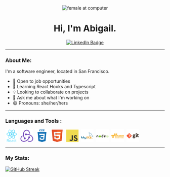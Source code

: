 
<div id="header" align="center">
  <img src="https://media.giphy.com/media/YPQ62IX4xd60xJDaBu/giphy.gif" width="250" alt="female at computer"/>
</div>
<div id="bio" align="center" >
  <h1>Hi, I'm Abigail.</h1>
</div>
<div id="badges" align="center" >
  <a href="https://www.linkedin.com/in/san-francisco-software-engineer/" target="_blank" >
    <img src="https://img.shields.io/badge/LinkedIn-blue?style=for-the-badge&logo=linkedin&logoColor=white" alt="LinkedIn Badge"/>
  </a>
</div>


---
### About Me:
I'm a software engineer, located in San Francisco.
- 👋 Open to job opportunities
- 🌱 Learning React Hooks and Typescript
- 💡 Looking to collaborate on projects
- 💬 Ask me about what I'm working on
- 😄 Pronouns: she/her/hers

---
### Languages and Tools :
<div>
  <img src="https://github.com/devicons/devicon/blob/master/icons/react/react-original-wordmark.svg" title="React" alt="React" width="40" height="40"/>&nbsp;
  <img src="https://github.com/devicons/devicon/blob/master/icons/redux/redux-original.svg" title="Redux" alt="Redux " width="40" height="40"/>&nbsp;
  <img src="https://github.com/devicons/devicon/blob/master/icons/css3/css3-plain-wordmark.svg"  title="CSS3" alt="CSS" width="40" height="40"/>&nbsp;
  <img src="https://github.com/devicons/devicon/blob/master/icons/html5/html5-original.svg" title="HTML5" alt="HTML" width="40" height="40"/>&nbsp;
  <img src="https://github.com/devicons/devicon/blob/master/icons/javascript/javascript-original.svg" title="JavaScript" alt="JavaScript" width="40" height="40"/>&nbsp;
  <img src="https://github.com/devicons/devicon/blob/master/icons/mysql/mysql-original-wordmark.svg" title="MySQL"  alt="MySQL" width="40" height="40"/>&nbsp;
  <img src="https://github.com/devicons/devicon/blob/master/icons/nodejs/nodejs-original-wordmark.svg" title="NodeJS" alt="NodeJS" width="40" height="40"/>&nbsp;
  <img src="https://github.com/devicons/devicon/blob/master/icons/amazonwebservices/amazonwebservices-plain-wordmark.svg" title="AWS" alt="AWS" width="40" height="40"/>&nbsp;
  <img src="https://github.com/devicons/devicon/blob/master/icons/git/git-original-wordmark.svg" title="Git" **alt="Git" width="40" height="40"/>
</div>

---
### My Stats:
[![GitHub Streak](http://github-readme-streak-stats.herokuapp.com?user=shhmabbey&theme=dark&background=000000)](https://git.io/streak-stats)
